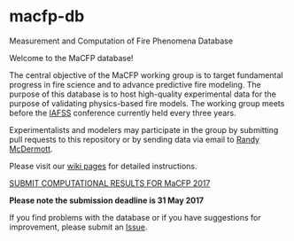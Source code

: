 # macfp-db
Measurement and Computation of Fire Phenomena Database

Welcome to the MaCFP database!

The central objective of the MaCFP working group is to target fundamental progress in fire science and to advance predictive fire modeling.  The purpose of this database is to host high-quality experimental data for the purpose of validating physics-based fire models.  The working group meets before the [IAFSS](http://www.iafss.org/) conference currently held every three years.

Experimentalists and modelers may participate in the group by submitting pull requests to this repository or by sending data via email to [Randy McDermott](mailto:randall.mcdermott@nist.gov).

Please visit our [wiki pages](https://github.com/MaCFP/macfp-db/wiki) for detailed instructions.

[SUBMIT COMPUTATIONAL RESULTS FOR MaCFP 2017](https://github.com/MaCFP/macfp-db/wiki/Submitting-Computational-Results)

**Please note the submission deadline is 31 May 2017**

If you find problems with the database or if you have suggestions for improvement, please submit an [Issue](https://github.com/MaCFP/macfp-db/issues).

